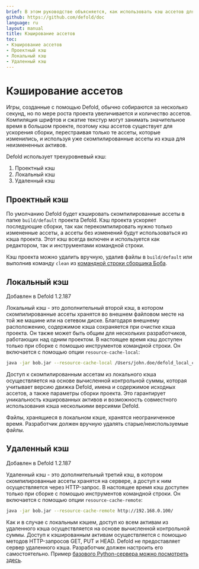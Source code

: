 ```yaml
---
brief: В этом руководстве объясняется, как использовать кэш ассетов для ускорения сборки.
github: https://github.com/defold/doc
language: ru
layout: manual
title: Кэширование ассетов
toc:
- Кэширование ассетов
- Проектный кэш
- Локальный кэш
- Удаленный кэш
---
```


# Кэширование ассетов

Игры, созданные с помощью Defold, обычно собираются за несколько секунд, но по мере роста проекта увеличивается и количество ассетов. Компиляция шрифтов и сжатие текстур могут занимать значительное время в большом проекте, поэтому кэш ассетов существует для ускорения сборки, перестраивая только те ассеты, которые изменились, и используя уже скомпилированные ассеты из кэша для неизмененных активов.

Defold использует трехуровневый кэш:

1. Проектный кэш
2. Локальный кэш
3. Удаленный кэш


## Проектный кэш

По умолчанию Defold будет кэшировать скомпилированные ассеты в папке `build/default` проекта Defold. Кэш проекта ускоряет последующие сборки, так как перекомпилировать нужно только измененные ассеты, а ассеты без изменений будут использоваться из кэша проекта. Этот кэш всегда включен и используется как редактором, так и инструментами командной строки.

Кэш проекта можно удалить вручную, удалив файлы в `build/default` или выполнив команду `clean` из [командной строки сборщика Боба](/ru/manuals/bob).


## Локальный кэш

Добавлен в Defold 1.2.187

Локальный кэш - это дополнительный второй кэш, в котором скомпилированные ассеты хранятся во внешнем файловом месте на той же машине или на сетевом диске. Благодаря внешнему расположению, содержимое кэша сохраняется при очистке кэша проекта. Он также может быть общим для нескольких разработчиков, работающих над одним проектом. В настоящее время кэш доступен только при сборке с помощью инструментов командной строки. Он включается с помощью опции `resource-cache-local`:

```sh
java -jar bob.jar --resource-cache-local /Users/john.doe/defold_local_cache
```

Доступ к скомпилированным ассетам из локального кэша осуществляется на основе вычисленной контрольной суммы, которая учитывает версию движка Defold, имена и содержимое исходных ассетов, а также параметры сборки проекта. Это гарантирует уникальность кэшированных активов и возможность совместного использования кэша несколькими версиями Defold.

<div class='sidenote' markdown='1'>
Файлы, хранящиеся в локальном кэше, хранятся неограниченное время. Разработчик должен вручную удалять старые/неиспользуемые файлы.
</div>


## Удаленный кэш

Добавлен в Defold 1.2.187

Удаленный кэш - это дополнительный третий кэш, в котором скомпилированные ассеты хранятся на сервере, а доступ к ним осуществляется через HTTP-запрос. В настоящее время кэш доступен только при сборке с помощью инструментов командной строки. Он включается с помощью опции `resource-cache-remote`:

```sh
java -jar bob.jar --resource-cache-remote http://192.168.0.100/
```

Как и в случае с локальным кэшем, доступ ко всем активам из удаленного кэша осуществляется на основе вычисленной контрольной суммы. Доступ к кэшированным активам осуществляется с помощью методов HTTP-запросов GET, PUT и HEAD. Defold не предоставляет сервер удаленного кэша. Разработчик должен настроить его самостоятельно. Пример [базового Python-сервера можно посмотреть здесь](https://github.com/britzl/httpserver-python).